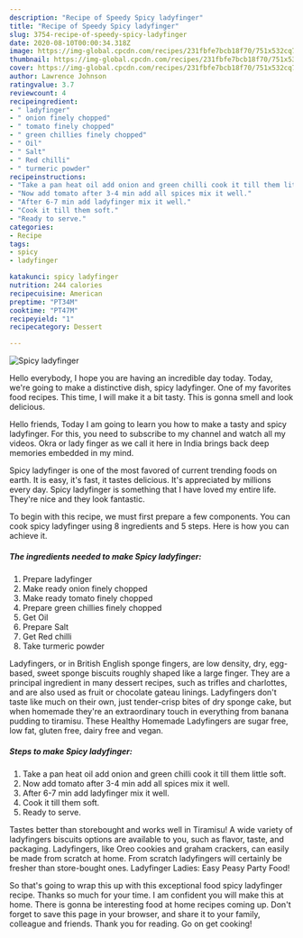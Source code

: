 ```yaml
---
description: "Recipe of Speedy Spicy ladyfinger"
title: "Recipe of Speedy Spicy ladyfinger"
slug: 3754-recipe-of-speedy-spicy-ladyfinger
date: 2020-08-10T00:00:34.318Z
image: https://img-global.cpcdn.com/recipes/231fbfe7bcb18f70/751x532cq70/spicy-ladyfinger-recipe-main-photo.jpg
thumbnail: https://img-global.cpcdn.com/recipes/231fbfe7bcb18f70/751x532cq70/spicy-ladyfinger-recipe-main-photo.jpg
cover: https://img-global.cpcdn.com/recipes/231fbfe7bcb18f70/751x532cq70/spicy-ladyfinger-recipe-main-photo.jpg
author: Lawrence Johnson
ratingvalue: 3.7
reviewcount: 4
recipeingredient:
- " ladyfinger"
- " onion finely chopped"
- " tomato finely chopped"
- " green chillies finely chopped"
- " Oil"
- " Salt"
- " Red chilli"
- " turmeric powder"
recipeinstructions:
- "Take a pan heat oil add onion and green chilli cook it till them little soft."
- "Now add tomato after 3-4 min add all spices mix it well."
- "After 6-7 min add ladyfinger mix it well."
- "Cook it till them soft."
- "Ready to serve."
categories:
- Recipe
tags:
- spicy
- ladyfinger

katakunci: spicy ladyfinger 
nutrition: 244 calories
recipecuisine: American
preptime: "PT34M"
cooktime: "PT47M"
recipeyield: "1"
recipecategory: Dessert

---
```



![Spicy ladyfinger](https://img-global.cpcdn.com/recipes/231fbfe7bcb18f70/751x532cq70/spicy-ladyfinger-recipe-main-photo.jpg)

Hello everybody, I hope you are having an incredible day today. Today, we're going to make a distinctive dish, spicy ladyfinger. One of my favorites food recipes. This time, I will make it a bit tasty. This is gonna smell and look delicious.

Hello friends, Today I am going to learn you how to make a tasty and spicy ladyfinger. For this, you need to subscribe to my channel and watch all my videos. Okra or lady finger as we call it here in India brings back deep memories embedded in my mind.

Spicy ladyfinger is one of the most favored of current trending foods on earth. It is easy, it's fast, it tastes delicious. It's appreciated by millions every day. Spicy ladyfinger is something that I have loved my entire life. They're nice and they look fantastic.


To begin with this recipe, we must first prepare a few components. You can cook spicy ladyfinger using 8 ingredients and 5 steps. Here is how you can achieve it.

<!--inarticleads1-->

##### The ingredients needed to make Spicy ladyfinger:

1. Prepare  ladyfinger
1. Make ready  onion finely chopped
1. Make ready  tomato finely chopped
1. Prepare  green chillies finely chopped
1. Get  Oil
1. Prepare  Salt
1. Get  Red chilli
1. Take  turmeric powder


Ladyfingers, or in British English sponge fingers, are low density, dry, egg-based, sweet sponge biscuits roughly shaped like a large finger. They are a principal ingredient in many dessert recipes, such as trifles and charlottes, and are also used as fruit or chocolate gateau linings. Ladyfingers don&#39;t taste like much on their own, just tender-crisp bites of dry sponge cake, but when homemade they&#39;re an extraordinary touch in everything from banana pudding to tiramisu. These Healthy Homemade Ladyfingers are sugar free, low fat, gluten free, dairy free and vegan. 

<!--inarticleads2-->

##### Steps to make Spicy ladyfinger:

1. Take a pan heat oil add onion and green chilli cook it till them little soft.
1. Now add tomato after 3-4 min add all spices mix it well.
1. After 6-7 min add ladyfinger mix it well.
1. Cook it till them soft.
1. Ready to serve.


Tastes better than storebought and works well in Tiramisu! A wide variety of ladyfingers biscuits options are available to you, such as flavor, taste, and packaging. Ladyfingers, like Oreo cookies and graham crackers, can easily be made from scratch at home. From scratch ladyfingers will certainly be fresher than store-bought ones. Ladyfinger Ladies: Easy Peasy Party Food! 

So that's going to wrap this up with this exceptional food spicy ladyfinger recipe. Thanks so much for your time. I am confident you will make this at home. There is gonna be interesting food at home recipes coming up. Don't forget to save this page in your browser, and share it to your family, colleague and friends. Thank you for reading. Go on get cooking!
